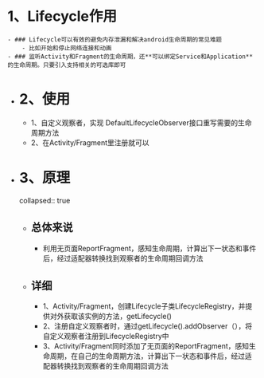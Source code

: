 # 1、Lifecycle作用
	- ### Lifecycle可以有效的避免内存泄漏和解决android生命周期的常见难题
		- 比如开始和停止网络连接和动画
	- ### 监听Activity和Fragment的生命周期，还**可以绑定Service和Application**的生命周期。只要引入支持相关的可选库即可
- # 2、使用
	- 1、自定义观察者，实现 DefaultLifecycleObserver接口重写需要的生命周期方法
	- 2、在Activity/Fragment里注册就可以
- # 3、原理
  collapsed:: true
	- ## 总体来说
		- 利用无页面ReportFragment，感知生命周期，计算出下一状态和事件后，经过适配器转换找到观察者的生命周期回调方法
	- ## 详细
		- 1、Activity/Fragment，创建Lifecycle子类LifecycleRegistry，并提供对外获取该实例的方法，getLifecycle()
		- 2、注册自定义观察者时，通过getLifecycle().addObserver（），将自定义观察者注册到LifecycleRegistry中
		- 3、Activity/Fragment同时添加了无页面的ReportFragment，感知生命周期，在自己的生命周期方法，计算出下一状态和事件后，经过适配器转换找到观察者的生命周期回调方法